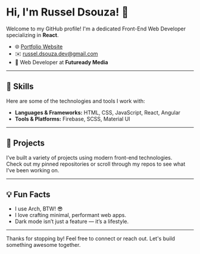 # Hi, I'm Russel Dsouza! 👋

Welcome to my GitHub profile! I'm a dedicated Front-End Web Developer specializing in **React**.

- 🌐 [Portfolio Website](https://russeldsouza.dev/)
- ✉️ [russel.dsouza.dev@gmail.com](mailto:russel.dsouza.dev@gmail.com)
- 💼 Web Developer at **Futuready Media**

---

## 🚀 Skills

Here are some of the technologies and tools I work with:

- **Languages & Frameworks:** HTML, CSS, JavaScript, React, Angular
- **Tools & Platforms:** Firebase, SCSS, Material UI

---

## 📂 Projects

I’ve built a variety of projects using modern front-end technologies.  
Check out my pinned repositories or scroll through my repos to see what I’ve been working on.

---

## 💡 Fun Facts

- I use Arch, BTW! 😎  
- I love crafting minimal, performant web apps.  
- Dark mode isn’t just a feature — it’s a lifestyle.  

---

Thanks for stopping by! Feel free to connect or reach out. Let's build something awesome together.
